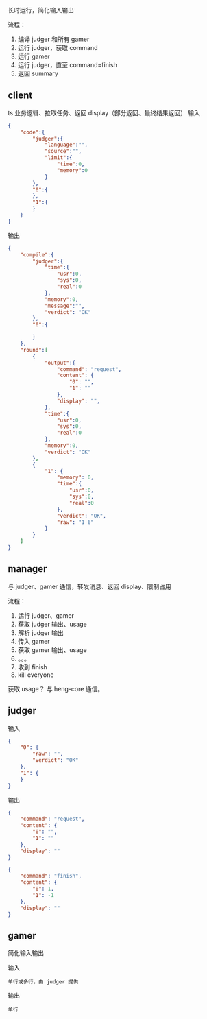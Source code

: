 长时运行，简化输入输出

流程：
1. 编译 judger 和所有 gamer
2. 运行 judger，获取 command
3. 运行 gamer
4. 运行 judger，直至 command=finish
5. 返回 summary

## client
ts 业务逻辑、拉取任务、返回 display（部分返回、最终结果返回）
输入
```json
{
    "code":{
        "judger":{
            "language":"",
            "source":"",
            "limit":{
                "time":0,
                "memory":0
            }
        },
        "0":{
        },
        "1":{
        }
    }
}
```

输出
```json
{
    "compile":{
        "judger":{
            "time":{
                "usr":0,
                "sys":0,
                "real":0
            },
            "memory":0,
            "message":"",
            "verdict": "OK"
        },
        "0":{

        }
    },
    "round":[
        {
            "output":{
                "command": "request",
                "content": {
                    "0": "",
                    "1": ""
                },
                "display": "",
            },
            "time":{
                "usr":0,
                "sys":0,
                "real":0
            },
            "memory":0,
            "verdict": "OK"
        },
        {
            "1": {
                "memory": 0,
                "time":{
                    "usr":0,
                    "sys":0,
                    "real":0
                },
                "verdict": "OK",
                "raw": "1 6"
            }
        }
    ]
}
```

## manager
与 judger、gamer 通信，转发消息、返回 display、限制占用

流程：
1. 运行 judger、gamer
2. 获取 judger 输出、usage
3. 解析 judger 输出
4. 传入 gamer
5. 获取 gamer 输出、usage
6. 。。。
7. 收到 finish
8. kill everyone


获取 usage？
与 heng-core 通信。


## judger
输入
```json
{
    "0": {
        "raw": "",
        "verdict": "OK"
    },
    "1": {
    }
}
```

输出
```json
{
    "command": "request",
    "content": {
        "0": "",
        "1": ""
    },
    "display": ""
}
```
```json
{
    "command": "finish",
    "content": {
        "0": 1,
        "1": -1
    },
    "display": ""
}
```

## gamer 

简化输入输出

输入
```
单行或多行，由 judger 提供
```

输出
```
单行
```
